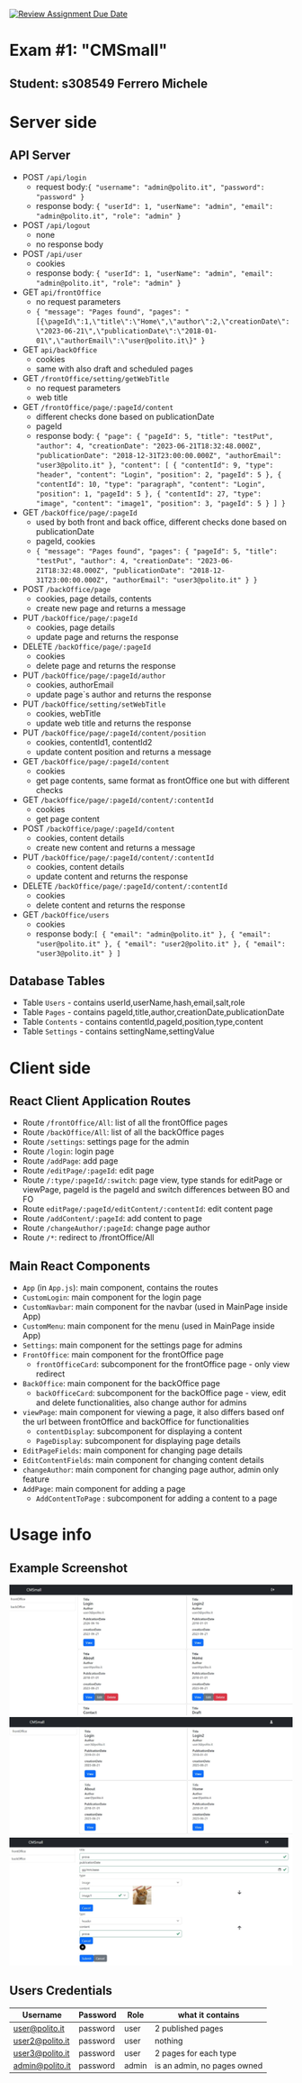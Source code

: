 [![Review Assignment Due Date](https://classroom.github.com/assets/deadline-readme-button-24ddc0f5d75046c5622901739e7c5dd533143b0c8e959d652212380cedb1ea36.svg)](https://classroom.github.com/a/_XpznRuT)
# Exam #1: "CMSmall"

## Student: s308549 Ferrero Michele

# Server side

## API Server

- POST `/api/login`
  - request body:`{
    "username": "admin@polito.it",
    "password": "password"
    }`
  - response body: `{
    "userId": 1,
    "userName": "admin",
    "email": "admin@polito.it",
    "role": "admin"
    }`
- POST `/api/logout`
  - none
  - no response body
- POST `/api/user`
  - cookies
  - response body: `{
    "userId": 1,
    "userName": "admin",
    "email": "admin@polito.it",
    "role": "admin"
    }`
- GET `api/frontOffice`
  - no request parameters
  - `{
    "message": "Pages found",
    "pages": "[{\pageId\":1,\"title\":\"Home\",\"author\":2,\"creationDate\":\"2023-06-21\",\"publicationDate\":\"2018-01-01\",\"authorEmail\":\"user@polito.it\}"
    }`
- GET `api/backOffice`
  - cookies
  - same with also draft and scheduled pages
- GET `/frontOffice/setting/getWebTitle`
  - no request parameters
  - web title
- GET `/frontOffice/page/:pageId/content`
  - different checks done based on publicationDate
  - pageId
  - response body: `{
    "page": {
    "pageId": 5,
    "title": "testPut",
    "author": 4,
    "creationDate": "2023-06-21T18:32:48.000Z",
    "publicationDate": "2018-12-31T23:00:00.000Z",
    "authorEmail": "user3@polito.it"
    },
    "content": [
    {
    "contentId": 9,
    "type": "header",
    "content": "Login",
    "position": 2,
    "pageId": 5
    },
    {
    "contentId": 10,
    "type": "paragraph",
    "content": "Login",
    "position": 1,
    "pageId": 5
    },
    {
    "contentId": 27,
    "type": "image",
    "content": "image1",
    "position": 3,
    "pageId": 5
    }
    ]
    }`
- GET `/backOffice/page/:pageId`
  - used by both front and back office, different checks done based on publicationDate
  - pageId, cookies
  - `{
    "message": "Pages found",
    "pages": {
    "pageId": 5,
    "title": "testPut",
    "author": 4,
    "creationDate": "2023-06-21T18:32:48.000Z",
    "publicationDate": "2018-12-31T23:00:00.000Z",
    "authorEmail": "user3@polito.it"
    }
    }`
- POST `/backOffice/page`
  - cookies, page details, contents
  - create new page and returns a message
- PUT `/backOffice/page/:pageId`
  - cookies, page details
  - update page and returns the response
- DELETE `/backOffice/page/:pageId`
  - cookies
  - delete page and returns the response
- PUT `/backOffice/page/:pageId/author`
  - cookies, authorEmail
  - update page`s author and returns the response
- PUT `/backOffice/setting/setWebTitle`
  - cookies, webTitle
  - update web title and returns the response
- PUT `/backOffice/page/:pageId/content/position`
  - cookies, contentId1, contentId2
  - update content position and returns a message
- GET `/backOffice/page/:pageId/content`
  - cookies
  - get page contents, same format as frontOffice one but with different checks
- GET `/backOffice/page/:pageId/content/:contentId`
  - cookies
  - get page content
- POST `/backOffice/page/:pageId/content`
  - cookies, content details
  - create new content and returns a message
- PUT `/backOffice/page/:pageId/content/:contentId`
  - cookies, content details
  - update content and returns the response
- DELETE `/backOffice/page/:pageId/content/:contentId`
  - cookies
  - delete content and returns the response
- GET `/backOffice/users`
  - cookies
  - response body:`[
    {
    "email": "admin@polito.it"
    },
    {
    "email": "user@polito.it"
    },
    {
    "email": "user2@polito.it"
    },
    {
    "email": "user3@polito.it"
    }
    ]`

## Database Tables

- Table `Users` - contains userId,userName,hash,email,salt,role
- Table `Pages` - contains pageId,title,author,creationDate,publicationDate
- Table `Contents` - contains contentId,pageId,position,type,content
- Table `Settings` - contains settingName,settingValue

# Client side


## React Client Application Routes

- Route `/frontOffice/All`: list of all the frontOffice pages
- Route `/backOffice/All`: list of all the backOffice pages
- Route `/settings`: settings page for the admin
- Route `/login`: login page
- Route `/addPage`: add page
- Route `/editPage/:pageId`: edit page
- Route `/:type/:pageId/:switch`: page view, type stands for editPage or viewPage, pageId is the pageId and switch differences between BO and FO
- Route `editPage/:pageId/editContent/:contentId`: edit content page
- Route `/addContent/:pageId`: add content to page
- Route `/changeAuthor/:pageId`: change page author
- Route `/*`: redirect to /frontOffice/All


## Main React Components

- `App` (in `App.js`): main component, contains the routes
- `CustomLogin`: main component for the login page
- `CustomNavbar`: main component for the navbar (used in MainPage inside App)
- `CustomMenu`: main component for the menu (used in MainPage inside App)
- `Settings`: main component for the settings page for admins
- `FrontOffice`: main component for the frontOffice page
  - `frontOfficeCard`: subcomponent for the frontOffice page - only view redirect
- `BackOffice`: main component for the backOffice page
  - `backOfficeCard`: subcomponent for the backOffice page - view, edit and delete functionalities, also change author for admins
- `viewPage`: main component for viewing a page, it also differs based onf the url between frontOffice and backOffice for functionalities
  - `contentDisplay`: subcomponent for displaying a content
  - `PageDisplay`: subcomponent for displaying page details
- `EditPageFields`: main component for changing page details
- `EditContentFields`: main component for changing content details
- `changeAuthor`: main component for changing page author, admin only feature
- `AddPage`: main component for adding a page
  - `AddContentToPage` : subcomponent for adding a content to a page

# Usage info

## Example Screenshot

![backOffice](./images/backOffice.jpg)
![frontOffice](./images/frontOffice.jpg)
![createPage](./images/createPage.jpg)

## Users Credentials

| Username        | Password | Role  | what it contains            |
|-----------------|----------|-------|-----------------------------|
| user@polito.it  | password | user  | 2 published pages           |
| user2@polito.it | password | user  | nothing                     |
| user3@polito.it | password | user  | 2 pages for each type       |
| admin@polito.it | password | admin | is an admin, no pages owned |
